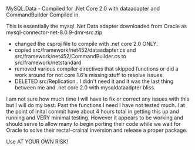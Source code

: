 MySQL.Data - Compiled for .Net Core 2.0 with dataadapter and CommandBuilder Compiled in.

This is essentially the mysql .Net Data adapter downloaded from Oracle as mysql-connector-net-8.0.9-dmr-src.zip

* changed the csproj file to compile with .net core 2.0 ONLY.
* copied src/framework/net452/dataadapter.cs and src/framework/net452/CommandBuilder.cs to src/framework/netstandard
* removed various compiler directives that skipped functions or did a work around for not core 1.6's missing stuff to resolve issues.
* DELETED src/Replication.. I didn't need it and it was the last thing between me and .net core 2.0 with mysqldataadpter bliss.

I am not sure how much time I will have to fix or correct any issues with this but I will do my best. Past the functions I need
I have not tested much. I at the point of inital commit have about 4 hours total in getting this up and running and VERY minimal
testing. However it appears to be working and should serve to allow many to begin porting their code while we wait for Oracle to solve
their rectal-crainal inversion and release a proper package.

Use AT YOUR OWN RISK!
